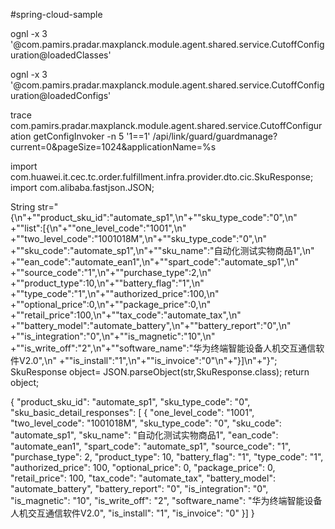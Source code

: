 #spring-cloud-sample


ognl  -x  3 '@com.pamirs.pradar.maxplanck.module.agent.shared.service.CutoffConfiguration@loadedClasses'


ognl  -x  3 '@com.pamirs.pradar.maxplanck.module.agent.shared.service.CutoffConfiguration@loadedConfigs'


trace com.pamirs.pradar.maxplanck.module.agent.shared.service.CutoffConfiguration getConfigInvoker -n 5 '1==1'
/api/link/guard/guardmanage?current=0&pageSize=1024&applicationName=%s


import com.huawei.it.cec.tc.order.fulfillment.infra.provider.dto.cic.SkuResponse;
import com.alibaba.fastjson.JSON;

String str="{\n"+"\"product_sku_id\":\"automate_sp1\",\n"+"\"sku_type_code\":\"0\",\n"
+"\"list\":[{\n"+"\"one_level_code\":\"1001\",\n"
+"\"two_level_code\":\"1001018M\",\n"+"\"sku_type_code\":\"0\",\n"
+"\"sku_code\":\"automate_sp1\",\n"+"\"sku_name\":\"自动化测试实物商品1\",\n"
+"\"ean_code\":\"automate_ean1\",\n"+"\"spart_code\":\"automate_sp1\",\n"
+"\"source_code\":\"1\",\n"+"\"purchase_type\":2,\n"
+"\"product_type\":10,\n"+"\"battery_flag\":\"1\",\n"
+"\"type_code\":\"1\",\n"+"\"authorized_price\":100,\n"
+"\"optional_price\":0,\n"+"\"package_price\":0,\n"
+"\"retail_price\":100,\n"+"\"tax_code\":\"automate_tax\",\n"
+"\"battery_model\":\"automate_battery\",\n"+"\"battery_report\":\"0\",\n"
+"\"is_integration\":\"0\",\n"+"\"is_magnetic\":\"10\",\n"
+"\"is_write_off\":\"2\",\n"+"\"software_name\":\"华为终端智能设备人机交互通信软件V2.0\",\n"
+"\"is_install\":\"1\",\n"+"\"is_invoice\":\"0\"\n"+"}]\n"+"}";
SkuResponse object= JSON.parseObject(str,SkuResponse.class);
return object;














 {
      "product_sku_id": "automate_sp1",
      "sku_type_code": "0",
      "sku_basic_detail_responses": [      {
         "one_level_code": "1001",
         "two_level_code": "1001018M",
         "sku_type_code": "0",
         "sku_code": "automate_sp1",
         "sku_name": "自动化测试实物商品1",
         "ean_code": "automate_ean1",
         "spart_code": "automate_sp1",
         "source_code": "1",
         "purchase_type": 2,
         "product_type": 10,
         "battery_flag": "1",
         "type_code": "1",
         "authorized_price": 100,
         "optional_price": 0,
         "package_price": 0,
         "retail_price": 100,
         "tax_code": "automate_tax",
         "battery_model": "automate_battery",
         "battery_report": "0",
         "is_integration": "0",
         "is_magnetic": "10",
         "is_write_off": "2",
         "software_name": "华为终端智能设备人机交互通信软件V2.0",
         "is_install": "1",
         "is_invoice": "0"
      }]
   }

